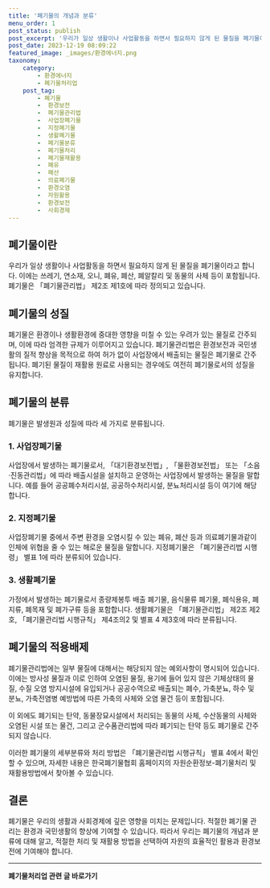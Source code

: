 ```yaml
---
title: '폐기물의 개념과 분류'
menu_order: 1
post_status: publish
post_excerpt: '우리가 일상 생활이나 사업활동을 하면서 필요하지 않게 된 물질을 폐기물이라고 합니다. 이에는 쓰레기, 연소재, 오니, 폐유, 폐산, 폐알칼리 및 동물의 사체 등이 포함됩니다. 폐기물은  폐기물관리법  제2조 제1호에 따라 정의되고 있습니다.'
post_date: 2023-12-19 08:09:22
featured_image: _images/환경에너지.png
taxonomy:
    category:
        - 환경에너지
        - 폐기물처리업
    post_tag:
        - 폐기물
        -  환경보전
        -  폐기물관리법
        -  사업장폐기물
        -  지정폐기물
        -  생활폐기물
        -  폐기물분류
        -  폐기물처리
        -  폐기물재활용
        -  폐유
        -  폐산
        -  의료폐기물
        -  환경오염
        -  자원활용
        -  환경보전
        -  사회경제
---
```


## 폐기물이란
우리가 일상 생활이나 사업활동을 하면서 필요하지 않게 된 물질을 폐기물이라고 합니다. 이에는 쓰레기, 연소재, 오니, 폐유, 폐산, 폐알칼리 및 동물의 사체 등이 포함됩니다. 폐기물은 「폐기물관리법」 제2조 제1호에 따라 정의되고 있습니다.

## 폐기물의 성질
폐기물은 환경이나 생활환경에 중대한 영향을 미칠 수 있는 우려가 있는 물질로 간주되며, 이에 따라 엄격한 규제가 이루어지고 있습니다. 폐기물관리법은 환경보전과 국민생활의 질적 향상을 목적으로 하여 허가 없이 사업장에서 배출되는 물질은 폐기물로 간주됩니다. 폐기된 물질이 재활용 원료로 사용되는 경우에도 여전히 폐기물로서의 성질을 유지합니다.

## 폐기물의 분류
폐기물은 발생원과 성질에 따라 세 가지로 분류됩니다.

### 1. 사업장폐기물
사업장에서 발생하는 폐기물로서, 「대기환경보전법」, 「물환경보전법」 또는 「소음·진동관리법」에 따라 배출시설을 설치하고 운영하는 사업장에서 발생하는 물질을 말합니다. 예를 들어 공공폐수처리시설, 공공하수처리시설, 분뇨처리시설 등이 여기에 해당합니다.

### 2. 지정폐기물
사업장폐기물 중에서 주변 환경을 오염시킬 수 있는 폐유, 폐산 등과 의료폐기물과같이 인체에 위협을 줄 수 있는 해로운 물질을 말합니다. 지정폐기물은 「폐기물관리법 시행령」 별표 1에 따라 분류되어 있습니다.

### 3. 생활폐기물
가정에서 발생하는 폐기물로서 종량제봉투 배출 폐기물, 음식물류 폐기물, 폐식용유, 폐지류, 폐목재 및 폐가구류 등을 포함합니다. 생활폐기물은 「폐기물관리법」 제2조 제2호, 「폐기물관리법 시행규칙」 제4조의2 및 별표 4 제3호에 따라 분류됩니다.

## 폐기물의 적용배제
폐기물관리법에는 일부 물질에 대해서는 해당되지 않는 예외사항이 명시되어 있습니다. 이에는 방사성 물질과 이로 인하여 오염된 물질, 용기에 들어 있지 않은 기체상태의 물질, 수질 오염 방지시설에 유입되거나 공공수역으로 배출되는 폐수, 가축분뇨, 하수 및 분뇨, 가축전염병 예방법에 따른 가축의 사체와 오염 물건 등이 포함됩니다.

이 외에도 폐기되는 탄약, 동물장묘시설에서 처리되는 동물의 사체, 수산동물의 사체와 오염된 시설 또는 물건, 그리고 군수품관리법에 따라 폐기되는 탄약 등도 폐기물로 간주되지 않습니다.

이러한 폐기물의 세부분류와 처리 방법은 「폐기물관리법 시행규칙」 별표 4에서 확인할 수 있으며, 자세한 내용은 한국폐기물협회 홈페이지의 자원순환정보-폐기물처리 및 재활용방법에서 찾아볼 수 있습니다.

## 결론
폐기물은 우리의 생활과 사회경제에 깊은 영향을 미치는 문제입니다. 적절한 폐기물 관리는 환경과 국민생활의 향상에 기여할 수 있습니다. 따라서 우리는 폐기물의 개념과 분류에 대해 알고, 적절한 처리 및 재활용 방법을 선택하여 자원의 효율적인 활용과 환경보전에 기여해야 합니다.
<!-- wp:separator -->
<hr class="wp-block-separator has-alpha-channel-opacity"/>
<!-- /wp:separator -->

<!-- wp:group {"backgroundColor":"base","layout":{"type":"constrained"}} -->
<div class="wp-block-group has-base-background-color has-background"><!-- wp:paragraph {"align":"center","fontSize":"medium"} -->
<p class="has-text-align-center has-large-font-size"><strong>폐기물처리업 관련 글 바로가기</strong></p>
<!-- /wp:paragraph -->


<!-- wp:latest-posts
{"categories":[{"id":35272,"count":19,"description":"","link":"https://uknowlaw.com/category/%ed%8f%90%ea%b8%b0%eb%ac%bc%ec%b2%98%eb%a6%ac%ec%97%85/","name":"폐기물처리업","slug":"폐기물처리업","taxonomy":"category","parent":0,"meta":[],"_links":{"self":[{"href":"https://uknowlaw.com/wp-json/wp/v2/categories/35272"}],"collection":[{"href":"https://uknowlaw.com/wp-json/wp/v2/categories"}],"about":[{"href":"https://uknowlaw.com/wp-json/wp/v2/taxonomies/category"}],"wp:post_type":[{"href":"https://uknowlaw.com/wp-json/wp/v2/posts?categories=35272"}],"curies":[{"name":"wp","href":"https://api.w.org/{rel}","templated":true}]}}],"postsToShow":100,"excerptLength":28,"postLayout":"grid","columns":2,"featuredImageAlign":"left","featuredImageSizeSlug":"large","fontSize":"small"} /--></div>
<!-- /wp:group -->
